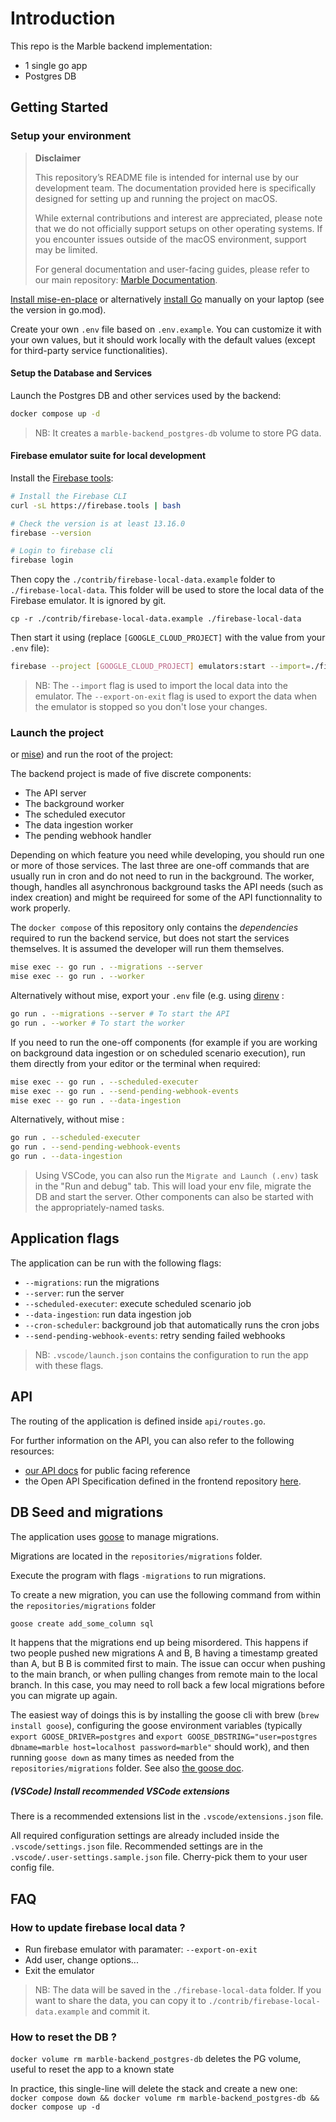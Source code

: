 # Introduction

This repo is the Marble backend implementation:

- 1 single go app
- Postgres DB

## Getting Started

### Setup your environment

> **Disclaimer**
>
> This repository’s README file is intended for internal use by our development team. The documentation provided here is specifically designed for setting up and running the project on macOS.
>
> While external contributions and interest are appreciated, please note that we do not officially support setups on other operating systems. If you encounter issues outside of the macOS environment, support may be limited.
> 
> For general documentation and user-facing guides, please refer to our main repository: [Marble Documentation](https://github.com/checkmarble/marble/blob/main/README.md).

[Install mise-en-place](https://mise.jdx.dev/getting-started.html) or alternatively [install Go](https://go.dev/doc/install) manually on your laptop (see the version in go.mod).

Create your own `.env` file based on `.env.example`. You can customize it with your own values, but it should work locally with the default values (except for third-party service functionalities).

#### Setup the Database and Services

Launch the Postgres DB and other services used by the backend:

```sh
docker compose up -d
```

> NB: It creates a `marble-backend_postgres-db` volume to store PG data.

#### Firebase emulator suite for local development

Install the [Firebase tools](https://firebase.google.com/docs/emulator-suite):

```sh
# Install the Firebase CLI
curl -sL https://firebase.tools | bash

# Check the version is at least 13.16.0
firebase --version

# Login to firebase cli
firebase login
```

Then copy the `./contrib/firebase-local-data.example` folder to `./firebase-local-data`. This folder will be used to store the local data of the Firebase emulator. It is ignored by git.
```
cp -r ./contrib/firebase-local-data.example ./firebase-local-data
```

Then start it using (replace `[GOOGLE_CLOUD_PROJECT]` with the value from your `.env` file):

```sh
firebase --project [GOOGLE_CLOUD_PROJECT] emulators:start --import=./firebase-local-data --export-on-exit
```

> NB: The `--import` flag is used to import the local data into the emulator. The `--export-on-exit` flag is used to export the data when the emulator is stopped so you don't lose your changes.

### Launch the project

 or [mise](https://mise.jdx.dev/)) and run the root of the project:

The backend project is made of five discrete components:

 - The API server
 - The background worker
 - The scheduled executor
 - The data ingestion worker
 - The pending webhook handler

Depending on which feature you need while developing, you should run one or more of those services. The last three are one-off commands that are usually run in cron and do not need to run in the background. The worker, though, handles all asynchronous background tasks the API needs (such as index creation) and might be requireed for some of the API functionnality to work properly.

The `docker compose` of this repository only contains the _dependencies_ required to run the backend service, but does not start the services themselves. It is assumed the developer will run them themselves.

```sh
mise exec -- go run . --migrations --server
mise exec -- go run . --worker
```

Alternatively without mise, export your `.env` file (e.g. using [direnv](https://direnv.net/) :
```sh
go run . --migrations --server # To start the API
go run . --worker # To start the worker
```

If you need to run the one-off components (for example if you are working on background data ingestion or on scheduled scenario execution), run them directly from your editor or the terminal when required:

```sh
mise exec -- go run . --scheduled-executer
mise exec -- go run . --send-pending-webhook-events
mise exec -- go run . --data-ingestion
```

Alternatively, without mise :
```sh
go run . --scheduled-executer
go run . --send-pending-webhook-events
go run . --data-ingestion
```

> Using VSCode, you can also run the `Migrate and Launch (.env)` task in the "Run and debug" tab. This will load your env file, migrate the DB and start the server. Other components can also be started with the appropriately-named tasks.

## Application flags

The application can be run with the following flags:

- `--migrations`: run the migrations
- `--server`: run the server
- `--scheduled-executer`: execute scheduled scenario job
- `--data-ingestion`: run data ingestion job
- `--cron-scheduler`: background job that automatically runs the cron jobs
- `--send-pending-webhook-events`: retry sending failed webhooks

> NB: `.vscode/launch.json` contains the configuration to run the app with these flags.

## API

The routing of the application is defined inside `api/routes.go`.

For further information on the API, you can also refer to the following resources:

- [our API docs](https://docs.checkmarble.com/reference/introduction-1) for public facing reference
- the Open API Specification defined in the frontend repository [here](https://github.com/checkmarble/marble-frontend/blob/main/packages/marble-api/scripts/openapi.yaml).

## DB Seed and migrations

The application uses [goose](https://github.com/pressly/goose) to manage migrations.

Migrations are located in the `repositories/migrations` folder.

Execute the program with flags `-migrations` to run migrations.

To create a new migration, you can use the following command from within the `repositories/migrations` folder

```sh
goose create add_some_column sql
```

It happens that the migrations end up being misordered. This happens if two people pushed new migrations A and B, B having a timestamp greated than A, but B B is commited first to main. The issue can occur when pushing to the main branch, or when pulling changes from remote main to the local branch. In this case, you may need to roll back a few local migrations before you can migrate up again.

The easiest way of doings this is by installing the goose cli with brew (`brew install goose`), configuring the goose environment variables (typically `export GOOSE_DRIVER=postgres` and `export GOOSE_DBSTRING="user=postgres dbname=marble host=localhost password=marble"` should work), and then running `goose down` as many times as needed from the `repositories/migrations` folder. See also [the goose doc](https://github.com/pressly/goose).

##### (VSCode) Install recommended VSCode extensions

There is a recommended extensions list in the `.vscode/extensions.json` file.

All required configuration settings are already included inside the `.vscode/settings.json` file.
Recommended settings are in the `.vscode/.user-settings.sample.json` file. Cherry-pick them to your user config file.

## FAQ

### How to update firebase local data ?

- Run firebase emulator with paramater: `--export-on-exit`
- Add user, change options...
- Exit the emulator

> NB: The data will be saved in the `./firebase-local-data` folder. If you want to share the data, you can copy it to `./contrib/firebase-local-data.example` and commit it.

### How to reset the DB ?

`docker volume rm marble-backend_postgres-db` deletes the PG volume, useful to reset the app to a known state

In practice, this single-line will delete the stack and create a new one:
`docker compose down && docker volume rm marble-backend_postgres-db && docker compose up -d`
